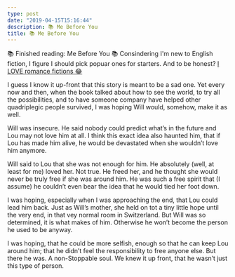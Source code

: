 ```yaml
---
type: post
date: "2019-04-15T15:16:44"
description: 📚 Me Before You
title: 📚 Me Before You
---
```

📚 Finished reading: Me Before You 📚 Consindering I'm new to English fiction, I figure I should pick popuar ones for starters. And to be honest? [I LOVE romance fictions 😂 ](https://www.amazon.com/Me-Before-You-Novel-Trilogy-ebook/dp/B0089EHWQE/)

I guess I know it up-front that this story is meant to be a sad one. Yet every now and then, when the book talked about how to see the world, to try all the possibilities, and to have someone company have helped other quadriplegic people survived, I was hoping Will would, somehow, make it as well.

Will was insecure. He said nobody could predict what’s in the future and Lou may not love him at all. I think this exact idea also haunted him, that if Lou has made him alive, he would be devastated when she wouldn’t love him anymore.

Will said to Lou that she was not enough for him. He absolutely (well, at least for me) loved her. Not true. He freed her, and he thought she would never be truly free if she was around him. He was such a free spirit that (I assume) he couldn’t even bear the idea that he would tied her foot down.

I was hoping, especially when I was approaching the end, that Lou could lead him back. Just as Will’s mother, she held on tot a tiny little hope until the very end, in that vey normal room in Switzerland. But Will was so determined, it is what makes of him. Otherwise he won’t become the person he used to be anyway.

I was hoping, that he could be more selfish, enough so that he can keep Lou around him; that he didn’t feel the responsibility to free anyone else. But there he was. A non-Stoppable soul. We knew it up front, that he wasn’t just this type of person.
